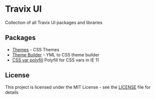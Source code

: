 # Travix UI

Collection of all Travix UI packages and libraries

## Packages

* [Themes](https://github.com/Travix-International/ui/tree/master/packages/themes) - CSS Themes
* [Theme Builder](https://github.com/Travix-International/ui/tree/master/packages/theme-builder) - YML to CSS theme builder
* [CSS var polyfill](https://github.com/Travix-International/ui/tree/master/packages/css-themes-polyfill) Polyfill for CSS vars in IE 11

## License

This project is licensed under the MIT License - see the [LICENSE](LICENSE) file for details